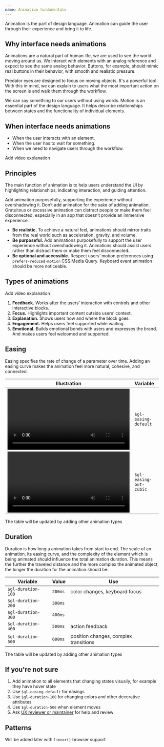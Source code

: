 ```yaml
---
name: Animation fundamentals
---
```


Animation is the part of design language. Animation can guide the user through their experience and bring it to life.

## Why interface needs animations

Animations are a natural part of human life, we are used to see the world moving around us. We interact with elements with an analog reference and expect to see the same analog behavior. Buttons, for example, should mimic real buttons in their behavior, with smooth and realistic pressure.

Predator eyes are designed to focus on moving objects. It's a powerful tool. With this in mind, we can explain to users what the most important action on the screen is and walk them through the workflow.

We can say something to our users without using words. Motion is an essential part of the design language. It helps describe relationships between states and the functionality of individual elements.


## When interface needs animations

- When the user interacts with an element.
- When the user has to wait for something.
- When we need to navigate users through the workflow.

<todo>Add video explanation</todo>


## Principles

The main function of animation is to help users understand the UI by highlighting relationships, indicating interaction, and guiding attention.

Add animation purposefully, supporting the experience without overshadowing it. Don’t add animation for the sake of adding animation. Gratuitous or excessive animation can distract people or make them feel disconnected, especially in an app that doesn’t provide an immersive experience.

* **Be realistic.** To achieve a natural feel, animations should mirror traits from the real world such as acceleration, gravity, and volume.
* **Be purposeful.** Add animations purposefully to support the user experience without overshadowing it. Animations should assist users rather than distract them or make them feel disconnected.
* **Be optional and accessible.** Respect users’ motion preferences using `prefers-reduced-motion` CSS Media Query. Keyboard event animation should be more noticeable.


## Types of animations

<todo>Add video explanation</todo>

1. **Feedback.** Works after the users’ interaction with controls and other interactive blocks.
1. **Focus.** Highlights important content outside users’ context.
1. **Explanation.** Shows users how and where the block goes.
1. **Engagement.** Helps users feel supported while waiting.
1. **Emotional.** Builds emotional bonds with users and expresses the brand. And makes users feel welcomed and supported.


## Easing

Easing specifies the rate of change of a parameter over time. Adding an easing curve makes the animation feel more natural, cohesive, and connected.

| Illustration | Variable | Value | Use |
| --- | --- | --- | --- |
| <video tabindex="0" preload="true" autoplay="true" controls="" loop="true" playsinline="true" aria-label="" width="400"><source src="/video/easing-default.mp4"></video> | `$gl-easing-default` | `ease` | hover animation |
| <video tabindex="0" preload="true" autoplay="true" controls="" loop="true" playsinline="true" aria-label="" width="400"><source src="/video/easing-out-cubic.mp4"></video> | `$gl-easing-out-cubic` | `cubic-bezier(0.22, 0.61, 0.36, 1)` | focus animation |

<note>The table will be updated by adding other animation types</note>


## Duration

Duration is how long a animation takes from start to end. The scale of an animation, its easing curve, and the complexity of the element which is being animated should influence the total animation duration. This means the further the traveled distance and the more complex the animated object, the longer the duration for the animation should be.

| Variable | Value | Use |
| --- | --- | --- |
| `$gl-duration-100` | `200ms` | color changes, keyboard focus |
| `$gl-duration-200` | `300ms` |  |
| `$gl-duration-300` | `400ms` |  |
| `$gl-duration-400` | `500ms` | action feedback |
| `$gl-duration-500` | `600ms` | position changes, complex transitions |

<note>The table will be updated by adding other animation types</note>

## If you're not sure

1. Add animation to all elements that changing states visually, for example they have hover state
1. Use `$gl-easing-default` for easings
2. Use `$gl-duration-100` for changing colors and other decorative attributes
3. Use `$gl-duration-500` when element moves
4. Ask [UX reviewer or maintainer](https://about.gitlab.com/handbook/engineering/projects/#design.gitlab.com) for help and review

## Patterns

<note>Will be added later with `linear()` browser support</note>
